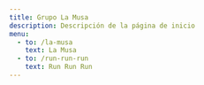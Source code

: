 ```yaml
---
title: Grupo La Musa
description: Descripción de la página de inicio
menu:
  - to: /la-musa
    text: La Musa
  - to: /run-run-run
    text: Run Run Run
---
```

